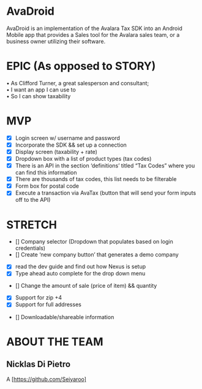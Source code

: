 # AvaDroid

AvaDroid is an implementation of the Avalara Tax SDK into an Android Mobile app that provides a Sales tool for the Avalara sales team, or a business owner utilizing their software.

  # EPIC (As opposed to STORY)
  •    As Clifford Turner, a great salesperson and consultant;  
  •    I want an app I can use to  
  •    So I can show taxability 

   # MVP
  - [x]  Login screen w/ username and password  
  - [x] Incorporate the SDK && set up a connection  
  - [x] Display screen (taxability + rate)  
  - [x] Dropdown box with a list of product types (tax codes)   
  - [x] There is an API in the section ‘definitions’ titled “Tax Codes” where you can find this information  
  - [x] There are thousands of tax codes, this list needs to be filterable   
  - [x] Form box for postal code  
  - [x] Execute a transaction via AvaTax (button that will send your form inputs off to the API)    

  # STRETCH
  - []  Company selector (Dropdown that populates based on login credentials)  
  - []  Create ‘new company button’ that generates a demo company  
  - [x]  read the dev guide and find out how Nexus is setup  
  - [x]  Type ahead auto complete for the drop down menu  
  - []  Change the amount of sale (price of item) && quantity  
  - [x]  Support for zip +4  
  - [x]  Support for full addresses  
  - []  Downloadable/shareable information  
  
  # ABOUT THE TEAM
  
  ## Nicklas Di Pietro
  A [https://github.com/Seiyaroo] 
  
  
